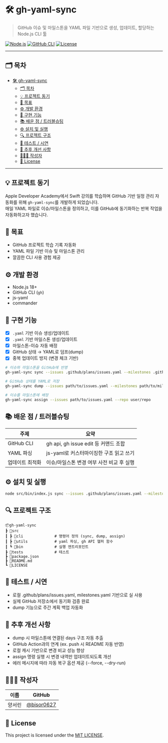 # 🛠️ gh-yaml-sync

> GitHub 이슈 및 마일스톤을 YAML 파일 기반으로 생성, 업데이트, 할당하는 Node.js CLI 툴

[![Node.js](https://img.shields.io/badge/Node.js-18%2B-brightgreen)]()
[![GitHub CLI](https://img.shields.io/badge/gh--cli-supported-blue)]()
[![License](https://img.shields.io/badge/license-MIT-green.svg)]()

---

## 🗂 목차
- [🛠️ gh-yaml-sync](#️-gh-yaml-sync)
  - [🗂 목차](#-목차)
  - [💡 프로젝트 동기](#-프로젝트-동기)
  - [📌 목표](#-목표)
  - [⚙️ 개발 환경](#️-개발-환경)
  - [🧩 구현 기능](#-구현-기능)
  - [📚 배운 점 / 트러블슈팅](#-배운-점--트러블슈팅)
  - [⚙️ 설치 및 실행](#️-설치-및-실행)
  - [🔍 프로젝트 구조](#-프로젝트-구조)
  - [🧪 테스트 / 시연](#-테스트--시연)
  - [📝 추후 개선 사항](#-추후-개선-사항)
  - [🙋🏻‍♀️ 작성자](#️-작성자)
  - [📝 License](#-license)

---

## 💡 프로젝트 동기

Apple Developer Academy에서 Swift 강의를 학습하며 GitHub 기반 일정 관리 자동화를 위해 `gh-yaml-sync`를 개발하게 되었습니다.  
매일 YAML 파일로 이슈/마일스톤을 정의하고, 이를 GitHub에 동기화하는 반복 작업을 자동화하고자 했습니다.

## 📌 목표

- GitHub 프로젝트 학습 기록 자동화
- YAML 파일 기반 이슈 및 마일스톤 관리
- 깔끔한 CLI 사용 경험 제공

## ⚙️ 개발 환경

- Node.js 18+
- GitHub CLI (`gh`)
- js-yaml
- commander

## 🧩 구현 기능

- [x] `.yaml` 기반 이슈 생성/업데이트
- [x] `.yaml` 기반 마일스톤 생성/업데이트
- [x] 마일스톤-이슈 자동 배정
- [x] GitHub 상태 → YAML로 덤프(dump)
- [x] 중복 업데이트 방지 (변경 체크 기반)

```bash
# 이슈와 마일스톤을 GitHub에 반영
gh-yaml-sync sync --issues .github/plans/issues.yaml --milestones .github/plans/milestones.yaml --repo user/repo

# GitHub 상태를 YAML로 저장
gh-yaml-sync dump --issues path/to/issues.yaml --milestones path/to/milestones.yaml --repo user/repo

# 이슈를 마일스톤에 배정
gh-yaml-sync assign --issues path/to/issues.yaml --repo user/repo
```

## 📚 배운 점 / 트러블슈팅

| 주제         | 요약                             |
| ---------- | ------------------------------ |
| GitHub CLI | gh api, gh issue edit 등 커맨드 조합 |
| YAML 파싱    | js-yaml로 커스터마이징한 구조 읽고 쓰기      |
| 업데이트 최적화   | 이슈/마일스톤 변경 여부 사전 비교 후 실행       |

## ⚙️ 설치 및 실행

```bash
node src/bin/index.js sync --issues .github/plans/issues.yaml --milestones .github/plans/milestones.yaml --repo user/repo
```

## 🔍 프로젝트 구조

```
📦gh-yaml-sync
┣ 📂src
┃ ┣ 📂cli              # 명령어 정의 (sync, dump, assign)
┃ ┣ 📂utils            # yaml 파싱, gh API 헬퍼 함수
┃ ┗ 📂bin              # 실행 엔트리포인트
┣ 📂tests              # 테스트
┣ 📜package.json
┣ 📜README.md
┗ 📜LICENSE
```

## 🧪 테스트 / 시연
- 로컬 .github/plans/issues.yaml, milestones.yaml 기반으로 실 사용
- 실제 GitHub 저장소에서 동기화 검증 완료
- dump 기능으로 주간 계획 백업 자동화

## 📝 추후 개선 사항
- dump 시 마일스톤에 연결된 days 구조 자동 추출
- GitHub Action과의 연계 (ex. push 시 README 자동 반영)
- 로컬 캐시 기반으로 변경 비교 성능 향상
- assign 명령 실행 시 변경 내역만 업데이트되도록 개선
- 에러 메시지에 따라 자동 복구 옵션 제공 (--force, --dry-run)


## 🙋🏻‍♀️ 작성자

| 이름 | GitHub |
|------|--------|
| 양서린 | [@bisor0627](https://github.com/bisor0627) |

## 📝 License

This project is licensed under the [MIT LICENSE](https://choosealicense.com).